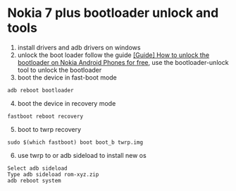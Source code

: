 Nokia 7 plus bootloader unlock and tools
===

1. install drivers and adb drivers on windows
2. unlock the boot loader
follow the guide [[Guide] How to unlock the bootloader on Nokia Android Phones for free](https://www.techmesto.com/guide-unlock-bootloader-nokia-android-phones/), use the bootloader-unlock tool to unlock the bootloader
3. boot the device in fast-boot mode
```
adb reboot bootloader
```
4. boot the device in recovery mode
```
fastboot reboot recovery
```
5. boot to twrp recovery
```
sudo $(which fastboot) boot boot_b twrp.img
```
6. use twrp to or adb sideload to install new os
```
Select adb sideload
Type adb sideload rom-xyz.zip
adb reboot system
```